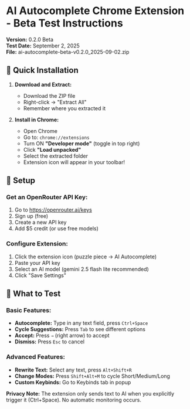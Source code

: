 # AI Autocomplete Chrome Extension - Beta Test Instructions

**Version:** 0.2.0 Beta  
**Test Date:** September 2, 2025  
**File:** ai-autocomplete-beta-v0.2.0_2025-09-02.zip

## 🚀 Quick Installation

1. **Download and Extract:**
   - Download the ZIP file
   - Right-click → "Extract All"
   - Remember where you extracted it

2. **Install in Chrome:**
   - Open Chrome
   - Go to: `chrome://extensions`
   - Turn ON **"Developer mode"** (toggle in top right)
   - Click **"Load unpacked"**
   - Select the extracted folder
   - Extension icon will appear in your toolbar!

## 🔑 Setup

### Get an OpenRouter API Key:
1. Go to https://openrouter.ai/keys
2. Sign up (free)
3. Create a new API key
4. Add $5 credit (or use free models)

### Configure Extension:
1. Click the extension icon (puzzle piece → AI Autocomplete)
2. Paste your API key
3. Select an AI model (gemini 2.5 flash lite recommended)
4. Click "Save Settings"

## 🎯 What to Test

### Basic Features:
- **Autocomplete:** Type in any text field, press `Ctrl+Space`
- **Cycle Suggestions:** Press `Tab` to see different options
- **Accept:** Press `→` (right arrow) to accept
- **Dismiss:** Press `Esc` to cancel

### Advanced Features:
- **Rewrite Text:** Select any text, press `Alt+Shift+R`
- **Change Modes:** Press `Shift+Alt+M` to cycle Short/Medium/Long
- **Custom Keybinds:** Go to Keybinds tab in popup

**Privacy Note:** The extension only sends text to AI when you explicitly trigger it (Ctrl+Space). No automatic monitoring occurs.